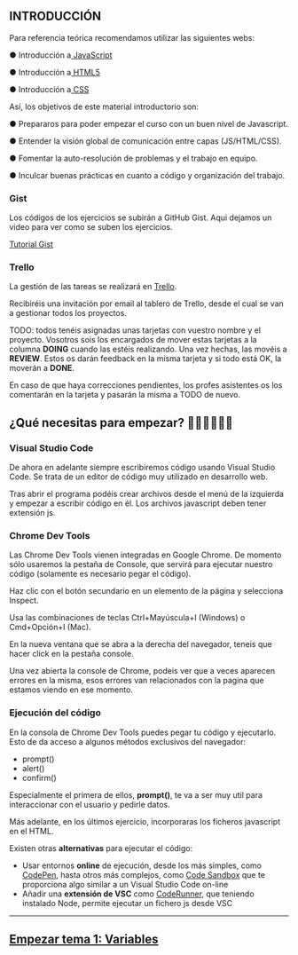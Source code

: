 ## INTRODUCCIÓN

Para referencia teórica recomendamos utilizar las siguientes webs:

● Introducción a[ JavaScript](https://lenguajejs.com/p/javascript/)

● Introducción a[ HTML5](https://lenguajehtml.com/p/html/)

● Introducción a[ CSS](https://lenguajecss.com/p/css/)

Así, los objetivos de este material introductorio son:

● Prepararos para poder empezar el curso con un buen nivel de Javascript.

● Entender la visión global de comunicación entre capas (JS/HTML/CSS).

● Fomentar la auto-resolución de problemas y el trabajo en equipo.

● Inculcar buenas prácticas en cuanto a código y organización del trabajo.

### Gist

Los códigos de los ejercicios se subirán a GitHub Gist.
Aqui dejamos un video para ver como se suben los ejercicios.

[Tutorial Gist](https://www.youtube.com/watch?v=dU2vUx2kzbI)

### Trello

La gestión de las tareas se realizará en [ Trello](https://trello.com).

Recibiréis una invitación por email al tablero de Trello, desde el cual se van a gestionar todos los proyectos.

TODO: todos tenéis asignadas unas tarjetas con vuestro nombre y el proyecto. Vosotros sois los encargados de mover estas tarjetas a la columna **DOING** cuando las estéis realizando. Una vez hechas, las movéis a **REVIEW**. Estos os darán feedback en la misma tarjeta y si todo está OK, la moverán a **DONE**.

En caso de que haya correcciones pendientes, los profes asistentes os los comentarán en la tarjeta y pasarán la misma a TODO de nuevo.

## ¿Qué necesitas para empezar? 👨🏻‍💻👩🏻‍💻

### Visual Studio Code

De ahora en adelante siempre escribiremos código usando Visual Studio Code. Se trata de un editor de código muy utilizado en desarrollo web.

Tras abrir el programa podéis crear archivos desde el menú de la izquierda y empezar a escribir código en él. Los archivos javascript deben tener extensión js.

### Chrome Dev Tools

Las Chrome Dev Tools vienen integradas en Google Chrome. De momento sólo usaremos la pestaña de Console, que servirá para ejecutar nuestro código (solamente es necesario pegar el código).

Haz clic con el botón secundario en un elemento de la página y selecciona Inspect.

Usa las combinaciones de teclas Ctrl+Mayúscula+I (Windows) o Cmd+Opción+I (Mac).

En la nueva ventana que se abra a la derecha del navegador, teneis que hacer click en la pestaña console.

Una vez abierta la console de Chrome, podeis ver que a veces aparecen errores en la misma, esos errores van relacionados con la pagina que estamos viendo en ese momento.

### Ejecución del código

En la consola de Chrome Dev Tools puedes pegar tu código y ejecutarlo.
Esto de da acceso a algunos métodos exclusivos del navegador:

- prompt()
- alert()
- confirm()

Especialmente el primera de ellos, **prompt()**, te va a ser muy util para interaccionar con el usuario y pedirle datos.

Más adelante, en los últimos ejercicio, incorporaras los ficheros javascript en el HTML.

Existen otras **alternativas** para ejecutar el código:

- Usar entornos **online** de ejecución, desde los más simples, como [CodePen](https://codepen.io/), hasta otros más complejos, como [Code Sandbox](https://codesandbox.io/) que te proporciona algo similar a un Visual Studio Code on-line
- Añadir una **extensión de VSC** como [CodeRunner](https://marketplace.visualstudio.com/items?itemName=formulahendry.code-runner), que teniendo instalado Node, permite ejecutar un fichero js desde VSC

---

## [Empezar tema 1: Variables](../tema1-variables/README.md) <br>
